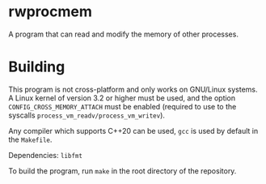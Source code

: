 # rwprocmem
A program that can read and modify the memory of other processes.

# Building
This program is not cross-platform and only works on GNU/Linux systems. A Linux kernel of version 3.2 or higher must be used, and the option `CONFIG_CROSS_MEMORY_ATTACH` must be enabled (required to use to the syscalls `process_vm_readv/process_vm_writev`).

Any compiler which supports C++20 can be used, `gcc` is used by default in the `Makefile`.

Dependencies: `libfmt`

To build the program, run `make` in the root directory of the repository.


